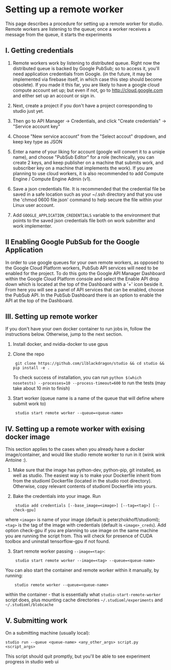 # Setting up a remote worker
This page describes a procedure for setting up a remote worker for studio. Remote workers are listening to the queue; once a worker receives a message from the queue, it starts the experiments

## I. Getting credentials 
1. Remote workers work by listening to distributed queue. Right now the distributed queue is backed by Google PubSub; so to access it, you'll need application credentials from Google. (in the future, it may be implemented via firebase itself, in which case this step should become obsolete). If you made it this far, you are likely to have a google cloud compute account set up; but even if not, go to http://cloud.google.com and either set up an account or sign in. 
2. Next, create a project if you don't have a project corresponding to studio just yet. 
3. Then go to API Manager -> Credentials, and click "Create credentials" -> "Service account key"
4. Choose "New service account" from the "Select accout" dropdown,  and keep key type as JSON
5. Enter a name of your liking for account (google will convert it to a uniqie name), and choose "PubSub Editor" for a role (technically, you can create 2 keys, and keep publisher on a machine that submits work, and subscriber key on a machine that implements the work). If you are planning to use cloud workers, it is also recommended to add Compute Engine / Compute Engine Admin (v1). 

6. Save a json credentials file.  It is recommended that the credential file be saved in a safe location such as your ~/.ssh directory and that you use the 'chmod 0600 file.json' command to help secure the file within your Linux user account.
7. Add `GOOGLE_APPLICATION_CREDENTIALS` variable to the environment that points to the saved json credentials file both on work submitter and work implementer.

## II Enabling Google PubSub for the Google Application
In order to use google queues for your own remote workers, as opposed to the Google Cloud Platform workers, PubSub API services will need to be enabled for the project.
To do this goto the Google API Manager Dashboard within the Google Cloud Platform console and select the Enable API drop down which is located at the top of the Dashboard with a '+' icon beside it.  From here you will see a panel of API services that can be enabled, choose the PubSub API.  In the PubSub Dashboard there is an option to enable the API at the top of the Dashboard.

## III. Setting up remote worker
If you don't have your own docker container to run jobs in, follow the instructions below. Otherwise, jump to the next section. 
1. Install docker, and nvidia-docker to use gpus
2. Clone the repo

        git clone https://github.com/ilblackdragon/studio && cd studio && pip install -e .
 
   To check success of installation, you can run `python $(which nosetests) --processes=10 --process-timeout=600` to run the tests (may take about 10 min to finish)

3. Start worker (queue name is a name of the queue that will define where submit work to)
    
        studio start remote worker --queue=<queue-name>



## IV. Setting up a remote worker with exising docker image
This section applies to the cases when you already have a docker image/container, and would like studio remote worker to run in it (wink wink Antoine :). 

1. Make sure that the image has python-dev, python-pip, git installed, as well as studio. The easiest way is to make your Dockerfile inherit from from the studioml Dockerfile (located in the studio root directory). Otherwise, copy relevant contents of studioml Dockerfile into yours. 
2. Bake the credentials into your image. Run

        studio add credentials [--base_image=<image>] [--tag=<tag>] [--check-gpu]
  
  where `<image>` is name of your image (default is peterzhokhoff/studioml); `<tag>` is the tag of the image with credentials (default is `<image>_creds`). Add option check-gpu if you are planning to use image on the same machine you are running the script from.
  This will check for presence of CUDA toolbox and uninstall tensorflow-gpu if not found. 

3. Start remote worker passing `--image=<tag>`:

        studio start remote worker --image=<tag> --queue=<queue-name>
  
  You can also start the container and remote worker within it manually, by running:
    
        studio remote worker --queue=<queue-name> 
 
  within the container - that is essentially what `studio-start-remote-worker` script does, plus mounting cache directories `~/.studioml/experiments` and `~/.studioml/blobcache`


## V. Submitting work
On a submitting machine (usually local):

    studio run --queue <queue-name> <any_other_args> script.py <script_args>

This script should quit promptly, but you'll be able to see experiment progress in studio web ui 
